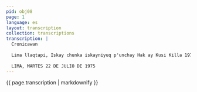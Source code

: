 ```yaml
---
pid: obj08
page: 1
language: es
layout: transcription
collection: transcriptions
transcription: |
  Cronicawan
  
  Lima llaqtapi, Iskay chunka iskayniyuq p'unchay Hak ay Kusi Killa 1975 Watapi
  
  LIMA, MARTES 22 DE JULIO DE 1975
---
```


{{ page.transcription | markdownify }}
